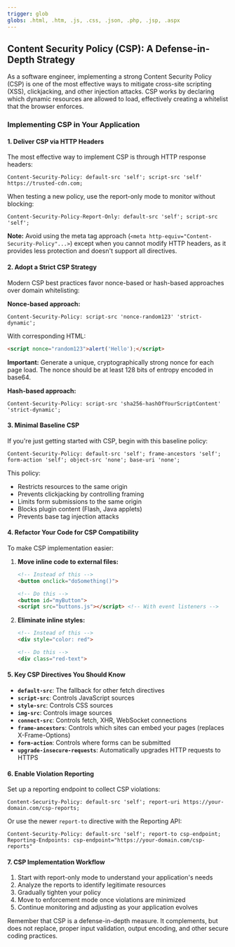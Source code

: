 ```yaml
---
trigger: glob
globs: .html, .htm, .js, .css, .json, .php, .jsp, .aspx
---
```


## Content Security Policy (CSP): A Defense-in-Depth Strategy

As a software engineer, implementing a strong Content Security Policy (CSP) is one of the most effective ways to mitigate cross-site scripting (XSS), clickjacking, and other injection attacks. CSP works by declaring which dynamic resources are allowed to load, effectively creating a whitelist that the browser enforces.

### Implementing CSP in Your Application

#### 1. Deliver CSP via HTTP Headers

The most effective way to implement CSP is through HTTP response headers:

```http
Content-Security-Policy: default-src 'self'; script-src 'self' https://trusted-cdn.com;
```

When testing a new policy, use the report-only mode to monitor without blocking:

```http
Content-Security-Policy-Report-Only: default-src 'self'; script-src 'self';
```

**Note:** Avoid using the meta tag approach (`<meta http-equiv="Content-Security-Policy"...>`) except when you cannot modify HTTP headers, as it provides less protection and doesn't support all directives.

#### 2. Adopt a Strict CSP Strategy

Modern CSP best practices favor nonce-based or hash-based approaches over domain whitelisting:

**Nonce-based approach:**

```http
Content-Security-Policy: script-src 'nonce-random123' 'strict-dynamic';
```

With corresponding HTML:

```html
<script nonce="random123">alert('Hello');</script>
```

**Important:** Generate a unique, cryptographically strong nonce for each page load. The nonce should be at least 128 bits of entropy encoded in base64.

**Hash-based approach:**

```http
Content-Security-Policy: script-src 'sha256-hashOfYourScriptContent' 'strict-dynamic';
```

#### 3. Minimal Baseline CSP

If you're just getting started with CSP, begin with this baseline policy:

```http
Content-Security-Policy: default-src 'self'; frame-ancestors 'self'; form-action 'self'; object-src 'none'; base-uri 'none';
```

This policy:
- Restricts resources to the same origin
- Prevents clickjacking by controlling framing
- Limits form submissions to the same origin
- Blocks plugin content (Flash, Java applets)
- Prevents base tag injection attacks

#### 4. Refactor Your Code for CSP Compatibility

To make CSP implementation easier:

1. **Move inline code to external files:**
   ```html
   <!-- Instead of this -->
   <button onclick="doSomething()">
   
   <!-- Do this -->
   <button id="myButton">
   <script src="buttons.js"></script> <!-- With event listeners -->
   ```

2. **Eliminate inline styles:**
   ```html
   <!-- Instead of this -->
   <div style="color: red">
   
   <!-- Do this -->
   <div class="red-text">
   ```

#### 5. Key CSP Directives You Should Know

- **`default-src`**: The fallback for other fetch directives
- **`script-src`**: Controls JavaScript sources
- **`style-src`**: Controls CSS sources
- **`img-src`**: Controls image sources
- **`connect-src`**: Controls fetch, XHR, WebSocket connections
- **`frame-ancestors`**: Controls which sites can embed your pages (replaces X-Frame-Options)
- **`form-action`**: Controls where forms can be submitted
- **`upgrade-insecure-requests`**: Automatically upgrades HTTP requests to HTTPS

#### 6. Enable Violation Reporting

Set up a reporting endpoint to collect CSP violations:

```http
Content-Security-Policy: default-src 'self'; report-uri https://your-domain.com/csp-reports;
```

Or use the newer `report-to` directive with the Reporting API:

```http
Content-Security-Policy: default-src 'self'; report-to csp-endpoint;
Reporting-Endpoints: csp-endpoint="https://your-domain.com/csp-reports"
```

#### 7. CSP Implementation Workflow

1. Start with report-only mode to understand your application's needs
2. Analyze the reports to identify legitimate resources
3. Gradually tighten your policy
4. Move to enforcement mode once violations are minimized
5. Continue monitoring and adjusting as your application evolves

Remember that CSP is a defense-in-depth measure. It complements, but does not replace, proper input validation, output encoding, and other secure coding practices.
